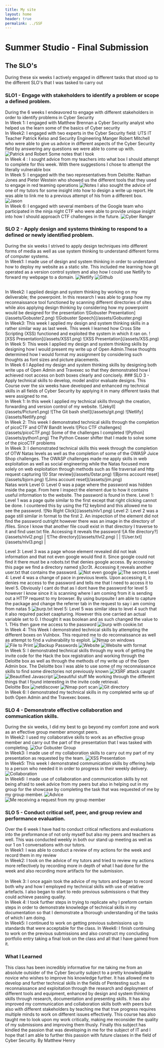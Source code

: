 ```yaml
---
title: My site
layout: home
header: true
permalink: ../SSF
---
```


# Summer Studio - Final Submission

## The SLO's
During these six weeks I actively engaged in different tasks that stood up to the different SLO's that I was tasked to carry out

### SLO1 - Engage with stakeholders to identify a problem or scope a defined problem.
During the 6 weeks I endeavored to engage with different stakeholders in order to identify problems in Cyber Security
<br>
In Week 1: 
I engaged with Matthew Brennan a Cyber Security analyst who helped us the learn some of the basics of Cyber security
<br>
In Week2: 
I engaged with two experts in the Cyber Security field: UTS IT Teacher Patrick Kelso and Security Engineering Manger Robert Mitchell who were able to give us advice in different aspects of the Cyber Security field by answering any questions we were able to come up with.
![Patrick and Robert](/assets/pat.png)
Some notes that I took
<br>
In Week 4 : 
I sought advice from my teachers into what box I should attempt to complete for this week. With there suggestions I chose to attempt the literally vulnerable box
<br>
In Week 5:
I engaged with the two representatives from Deloitte: Nathan Jones and Pieter Westein who showed us the different tools that they used to engage in red teaming operations
 ![Notes ](/assets/notes.png)
 I also sought the advice of one of my tutors for some insight into how to design a write up report. He was able to link me to a previous attempt of his from a different box.
 ![Jason ](/assets/jason.png)
<br>
In Week 6:
I engaged with several members of the Google team who participated in the ninja night CTF who were able to provide unique insight into how I should approach CTF challenges in the future.
 ![Cyber Ranger](/assets/cr.png) 
 
### SLO 2 - Apply design and systems thinking to respond to a defined or newly identified problem.  
During the six weeks I strived to apply design techniques into different forms of media as well as use system thinking to understand different forms of computer systems.
<br>
In Week1:
I made use of design and system thinking in order to understand how to deploy my website as a static site. This included me learning how git operated as a version control system and also how I could use Netlify to forward my webpage to a domain.
![Netlify](/assets/Netlify.png)
![Github](/assets/github.png)

<br>
In Week2:
I applied design and system thinking by working on my deliverable; the powerpoint.  In this research I was able to grasp how my reconnaissance tool functioned by scanning different directories of sites while alos applying design thinking by considering how my powerpoint would be designed for the presentation
![Gobuster Presentation](/assets/Gobuster2.png)
![Gobuster Speech](/assets/Gobuster.png)
<br>
In Week3:
This week I applied my design and system thinking skills in a rather similar way as last week. This week I learned how Cross Site Scripting (XSS) functioned and exploited the system in which it ran on.
![XSS Presentation](/assets/XSS1.png) 
![XSS Presentation](/assets/XSS.png) 
<br>
In Week 5:
This week I applied my design and system thinking skills by designing how I would present my write up of Open Admin.These thoughts determined how I would format my assignment by considering such thoughts as font sizes and picture placements.
<br>
In Week 6 
I Applied my design and system thinking skills by designing both write ups of Open Admin and Travexec so that they demonstrated how I achieved root access on both boxes clearly and concisely.
### SLO 3 - Apply technical skills to develop, model and/or evaluate designs. 
This Course over the six weeks have developed and enhanced my technical skills in all fields of Cyber Security by applying it in many different tasks that were assigned to me.
<br>
In Week 1:
In this week I applied my technical skills through the creation, forwarding and version control of my website.
![Jekyll](/assets/Picture1.png)
![The Git bash shell](/assets/git.png)
![Netlify](/assets/Netlify.png)
<br>
In Week 2:
This week I demonstrated technical skills through the completion of picoCTF and OTW Bandit levels
![Pico CTF challenges](/assets/picoCTF.png)  
Some of the challenges I completed
![Python](/assets/python1.png)
The Python Ceaser shifter that I made to solve some of the picoCTF problems

<br>
In Week 3:
I demonstrated technical skills this week through the completion of OTW Natas levels as well as the completion of some of the OWASP Juice Shop challenges. The OWASP challenges made me apply skills in web exploitation as well as social engineering while the Natas focused more solely on web exploitation through methods such as file traversal and http request capturing
![0 Star review](/assets/0star.png) 
![Bjorns account reset](/assets/bjorn.png)  
![Jims account reset](/assets/jim.png) 
<br>
Natas work
Level 0: Level 0 was a page where the password was hidden inside the page. From here I inspect the element due to how it contains useful information to the website. The password is found in there.
Level 1: Level 1 was a page quite similar to the first except that right clicking cannot be done. I countered this by using the f12 keybind and this allowed me to see the password.
![No Right Click](/assets/nlv1.png)
Level 2: Level 2 was a page still similar in format to the first 2. An inspection of the element did not find the password outright however there was an image in the directory of /files.  Since I know that another file coudl exist in that directory I traverse to it and find user.txt file. Accessing it reveals the password
![A file directory?](/assets/nlvl2.png)
| ![The directory](/assets/tlvl2.png) |  | ![User.txt](/assets/nlvl3.png) |

Level 3: Level 3 was a page whose element revealed did not leak information and that not even google would find it. Since google could not find it there must be a robots.txt that denies google access. By accessing this page we find a directory named s3cr3t. Accessing it reveals another user.txt that contains the password.
![Not even google](/assets/robots.png)
![The secrets](/assets/secret.png)
Level 4: Level 4 was a change of pace in previous levels. Upon accessing it, it denies me access to the password and tells me that I need to access it to level 5. Obviously I cant do that as I dont have the password for level 5 however I know since it is scanning where I am coming from it is sending out a HTTP request to my browser. By using burpsuite I am able to capture the package and change the referrer tab in the request to say i am coming from natas 5
![burp.txt](/assets/burp.png)
level 5: Level 5 was similar idea to level 4 such that it also required packet caapturing. However this one carried an actual variable set to 0. I thought it was boolean and as such changed the value to 1. THis then gave me access to the password
![burp with cookie.txt](/assets/burp2.png)
<br>
In Week 4:
This Week I demonstrated technical skills by attempting the different boxes on Vulnbox. This required me to do reconnaissance as well as attempt to find a vulnerability to exploit.
![Nmap on windows ](/assets/netscan.png) 
![File to Print](/assets/ftp.png) 
![Backup Passwords](/assets/password.png)
![Website](/assets/website.png) 
![Website with format](/assets/website2.png) 
<br>
In Week 5:
I demonstrated technical skills through my work of getting the invite code for the Hack the box registration and working through the Deloitte box as well as through the methods of my write up of the Open Admin box. The Deloitte box I was able to use some of my reconnaissance skills to find some directories not previously known
  ![XSRF attack caught ](/assets/xrsf.png)
  ![Beautified Javascript ](/assets/beauty.png)
  ![beautiful stuff ](/assets/bs.png) 
  Me working through the different things that I found interesting in the invite code retrieval. 
 <br>
 Deloitte Box
 ![netdiscover ](/assets/netscan.png)
 ![Nmap port scan ](/assets/portscan.png)
 ![Git directory ](/assets/git.png)
<br>
In Week 6:
I demonstrated my technical skills in my completed write up of both Open Admin and the Travexec boxes.
### SLO 4 - Demonstrate effective collaboration and communication skills. 
During the six weeks, I did my best to go beyond my comfort zone and work as an effective group member amongst peers.
<br> 
In Week2:
I used my collaborative skills to work as an effective group member and carry out the part of the presentation that I was tasked with completing.
![Our Gobuster Group](/assets/Gobuster3.png)
<br>
In Week3:
I made use of my collaboration skills to carry out my part of my presentation  as requested by the team.
![XSS Presentation](/assets/XSS.png)
<br>
In Week5:
This week I demonstrated communication skills by offering help to a person who needed it in order to progress in their weekly delivery.
![Collaboration ](/assets/help1.png)
<br>
In Week6:
I made use of collaboration and communication skills by not being afraid to seek advice from my peers but also in helping out in my group for the showcase by completing the task that was requested of me by my group member.
![Advice](/assets/advice.png)
![Me receiving a request from my group member](/assets/collab.png)
### SLO 5 - Conduct critical self, peer, and group review and performance evaluation.  
Over the 6 week I have had to conduct critical reflections and evaluations into the preformance of not only myself but also my peers and teachers as well. This was conducted weekly in both our stand up meeting as well as our 1 on 1 conversations with our tutors.
<br>
In Week1:
I was able to conduct a review of my actions for the week and record them in my review
<br>
In Week2:
I took on the advice of my tutors and tried to review my actions more reflectively by recording more in depth of what I had done for the week and also recording more artifacts for the submission.  
<br>
In Week 3:
I once again took the advice of my tutors and began to record both why and how I employed my technical skills with use of relative artefacts. I also began to start to redo previous submissions o that they could achieve passing quality.
<br>
In Week 4:
I took further steps in trying to replicate why I preform certain steps in order to demonstrate knowledge of technical skills in my documentation so that I demonstrate a thorough understanding of the tasks of which I am doing.
<br>
In Week5:
I continued to work on getting previous submissions up to standards that were acceptable for the class.
In Week6:
I finish continuing to work on the previous submissions and also construct my concluding portfolio entry taking a final look on the class and all that I have gained from it.

### What I Learned
This class has been incredibly informative for me taking me from an absolute outsider of the Cyber Security subject to a pretty knowledgable novice who wishes to improve his knowledge further. It has allowed me to develop and further technical skills in the fields of Pentesting such as reconnaissance and exploitation through the research and deployment of different tools and equipment, enhanced by design and system thinking skills through research, documentation and presenting skills. It has also improved my communication and collaboration skills both with peers but also with different stakeholders by teaching me that true progress requires multiple minds to work on different issues effectively. This course has also taught me to look upon my work critically, making me reconsider the quality of my submissions and improving them thusly. Finally this subject has kindled the passion that was developing in me for the subject of IT and I hope that I am able to further this passion with future classes in the field of Cyber Security. 
By Matthew Henry